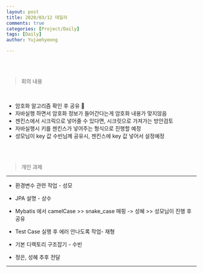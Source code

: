 ```yaml
---
layout: post
title: 2020/03/12 데일리
comments: true
categories: [Project/Daily]
tags: [Daily]
author: Yujaehyeong

---
```


<br /><br />

> <subtitle> 회의 내용 </subtitle>

<br />

- 암호화 알고리즘 확인 후 공유 🍤
- 자바실행 하면서 암호화 정보가 들어간다는게 암호화 내용가 맞지않음
- 젠킨스에서 시크릭으로 넣어줄 수 있다면, 시크릿으로 가져가는 방안검토
- 자바실행시 키를 젠킨스가 넣어주는 형식으로 진행할 예정
- 성모님이 key 값 수빈님께 공유시, 젠킨스에 key 값 넣어서 설정예정

<br /><br />

> <subtitle> 개인 과제 </subtitle>

---

- 환경변수 관련 작업 - 성모
- JPA 설명 - 상수
- Mybatis 에서 camelCase >> snake_case 매핑 -> 성혜 >> 성모님이 진행 후 공유
- Test Case 실행 후 에러 안나도록 작업- 재형

- 기본 디렉토리 구조잡기 - 수빈
- 정은, 성혜 추후 전달

---

